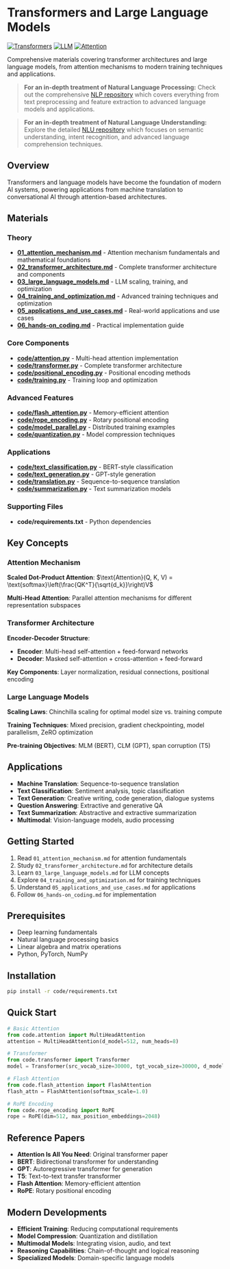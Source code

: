 # Transformers and Large Language Models

[![Transformers](https://img.shields.io/badge/Transformers-Attention%20Mechanisms-blue.svg)](https://en.wikipedia.org/wiki/Transformer_(machine_learning))
[![LLM](https://img.shields.io/badge/LLM-Large%20Language%20Models-green.svg)](https://en.wikipedia.org/wiki/Large_language_model)
[![Attention](https://img.shields.io/badge/Attention-Self--Attention-purple.svg)](https://en.wikipedia.org/wiki/Attention_(machine_learning))

Comprehensive materials covering transformer architectures and large language models, from attention mechanisms to modern training techniques and applications.

> **For an in-depth treatment of Natural Language Processing:** Check out the comprehensive [NLP repository](https://github.com/darinz/NLP) which covers everything from text preprocessing and feature extraction to advanced language models and applications.

> **For an in-depth treatment of Natural Language Understanding:** Explore the detailed [NLU repository](https://github.com/darinz/NLU) which focuses on semantic understanding, intent recognition, and advanced language comprehension techniques.

## Overview

Transformers and language models have become the foundation of modern AI systems, powering applications from machine translation to conversational AI through attention-based architectures.

## Materials

### Theory
- **[01_attention_mechanism.md](01_attention_mechanism.md)** - Attention mechanism fundamentals and mathematical foundations
- **[02_transformer_architecture.md](02_transformer_architecture.md)** - Complete transformer architecture and components
- **[03_large_language_models.md](03_large_language_models.md)** - LLM scaling, training, and optimization
- **[04_training_and_optimization.md](04_training_and_optimization.md)** - Advanced training techniques and optimization
- **[05_applications_and_use_cases.md](05_applications_and_use_cases.md)** - Real-world applications and use cases
- **[06_hands-on_coding.md](06_hands-on_coding.md)** - Practical implementation guide

### Core Components
- **[code/attention.py](code/attention.py)** - Multi-head attention implementation
- **[code/transformer.py](code/transformer.py)** - Complete transformer architecture
- **[code/positional_encoding.py](code/positional_encoding.py)** - Positional encoding methods
- **[code/training.py](code/training.py)** - Training loop and optimization

### Advanced Features
- **[code/flash_attention.py](code/flash_attention.py)** - Memory-efficient attention
- **[code/rope_encoding.py](code/rope_encoding.py)** - Rotary positional encoding
- **[code/model_parallel.py](code/model_parallel.py)** - Distributed training examples
- **[code/quantization.py](code/quantization.py)** - Model compression techniques

### Applications
- **[code/text_classification.py](code/text_classification.py)** - BERT-style classification
- **[code/text_generation.py](code/text_generation.py)** - GPT-style generation
- **[code/translation.py](code/translation.py)** - Sequence-to-sequence translation
- **[code/summarization.py](code/summarization.py)** - Text summarization models

### Supporting Files
- **code/requirements.txt** - Python dependencies

## Key Concepts

### Attention Mechanism
**Scaled Dot-Product Attention**: $\text{Attention}(Q, K, V) = \text{softmax}\left(\frac{QK^T}{\sqrt{d_k}}\right)V$

**Multi-Head Attention**: Parallel attention mechanisms for different representation subspaces

### Transformer Architecture
**Encoder-Decoder Structure**:
- **Encoder**: Multi-head self-attention + feed-forward networks
- **Decoder**: Masked self-attention + cross-attention + feed-forward

**Key Components**: Layer normalization, residual connections, positional encoding

### Large Language Models
**Scaling Laws**: Chinchilla scaling for optimal model size vs. training compute

**Training Techniques**: Mixed precision, gradient checkpointing, model parallelism, ZeRO optimization

**Pre-training Objectives**: MLM (BERT), CLM (GPT), span corruption (T5)

## Applications

- **Machine Translation**: Sequence-to-sequence translation
- **Text Classification**: Sentiment analysis, topic classification
- **Text Generation**: Creative writing, code generation, dialogue systems
- **Question Answering**: Extractive and generative QA
- **Text Summarization**: Abstractive and extractive summarization
- **Multimodal**: Vision-language models, audio processing

## Getting Started

1. Read `01_attention_mechanism.md` for attention fundamentals
2. Study `02_transformer_architecture.md` for architecture details
3. Learn `03_large_language_models.md` for LLM concepts
4. Explore `04_training_and_optimization.md` for training techniques
5. Understand `05_applications_and_use_cases.md` for applications
6. Follow `06_hands-on_coding.md` for implementation

## Prerequisites

- Deep learning fundamentals
- Natural language processing basics
- Linear algebra and matrix operations
- Python, PyTorch, NumPy

## Installation

```bash
pip install -r code/requirements.txt
```

## Quick Start

```python
# Basic Attention
from code.attention import MultiHeadAttention
attention = MultiHeadAttention(d_model=512, num_heads=8)

# Transformer
from code.transformer import Transformer
model = Transformer(src_vocab_size=30000, tgt_vocab_size=30000, d_model=512)

# Flash Attention
from code.flash_attention import FlashAttention
flash_attn = FlashAttention(softmax_scale=1.0)

# RoPE Encoding
from code.rope_encoding import RoPE
rope = RoPE(dim=512, max_position_embeddings=2048)
```

## Reference Papers

- **Attention Is All You Need**: Original transformer paper
- **BERT**: Bidirectional transformer for understanding
- **GPT**: Autoregressive transformer for generation
- **T5**: Text-to-text transfer transformer
- **Flash Attention**: Memory-efficient attention
- **RoPE**: Rotary positional encoding

## Modern Developments

- **Efficient Training**: Reducing computational requirements
- **Model Compression**: Quantization and distillation
- **Multimodal Models**: Integrating vision, audio, and text
- **Reasoning Capabilities**: Chain-of-thought and logical reasoning
- **Specialized Models**: Domain-specific language models 